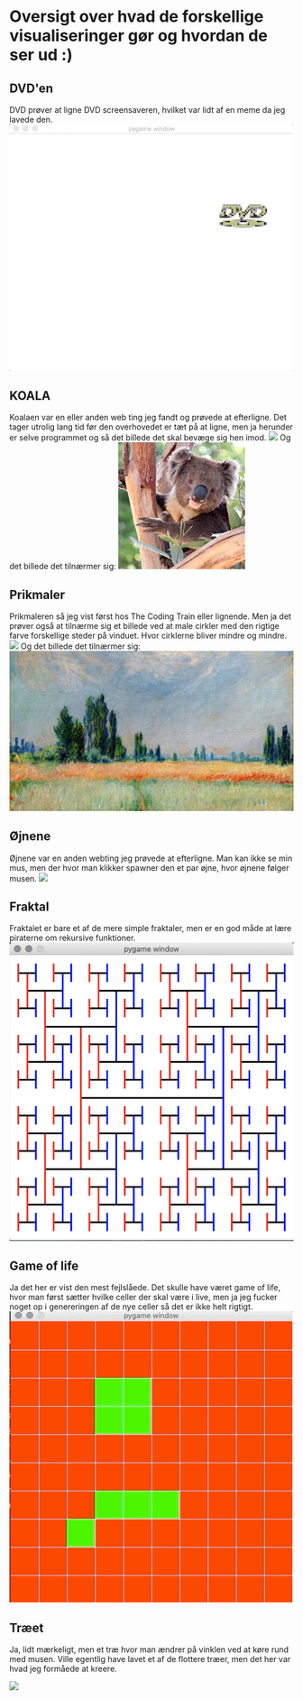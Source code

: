 # Oversigt over hvad de forskellige visualiseringer gør og hvordan de ser ud :)

## DVD'en
DVD prøver at ligne DVD screensaveren, hvilket var lidt af en meme da jeg lavede den.
![](DVD.gif)

## KOALA
Koalaen var en eller anden web ting jeg fandt og prøvede at efterligne. Det tager utrolig lang tid før den overhovedet er tæt på at ligne, men ja herunder er selve programmet og så det billede det skal bevæge sig hen imod.
![](KOALA.gif)
Og det billede det tilnærmer sig:
![](koala4.jpeg)

## Prikmaler
Prikmaleren så jeg vist først hos The Coding Train eller lignende. Men ja det prøver også at tilnærme sig et billede ved at male cirkler med den rigtige farve forskellige steder på vinduet. Hvor cirklerne bliver mindre og mindre.
![](PRIKMALER.gif)
Og det billede det tilnærmer sig:
![](monetFlot.jpeg)

## Øjnene
Øjnene var en anden webting jeg prøvede at efterligne. Man kan ikke se min mus, men der hvor man klikker spawner den et par øjne, hvor øjnene følger musen.
![](ØJNE.gif)

## Fraktal
Fraktalet er bare et af de mere simple fraktaler, men er en god måde at lære piraterne om rekursive funktioner.
![](FRAKTAL.png)

## Game of life
Ja det her er vist den mest fejlslåede. Det skulle have været game of life, hvor man først sætter hvilke celler der skal være i live, men ja jeg fucker noget op i genereringen af de nye celler så det er ikke helt rigtigt.
![](GAMEOFLIFE.gif)

## Træet
Ja, lidt mærkeligt, men et træ hvor man ændrer på vinklen ved at køre rund med musen. Ville egentlig have lavet et af de flottere træer, men det her var hvad jeg formåede at kreere.

![](TRÆ.gif)